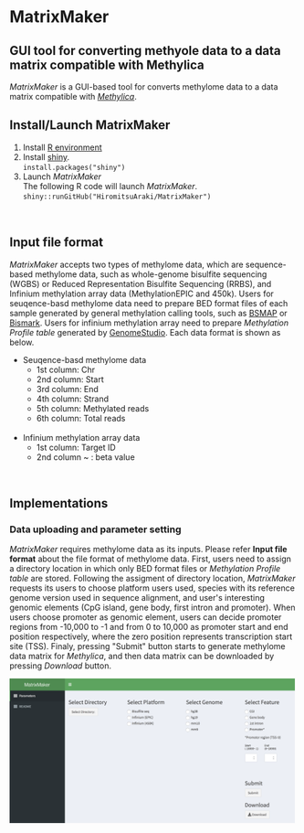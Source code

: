 # MatrixMaker
## GUI tool for converting methyole data to a data matrix compatible with Methylica
*MatrixMaker* is a GUI-based tool for converts methylome data to a data matrix compatible with [*Methylica*](https://github.com/HiromitsuAraki/Methylica). 

## Install/Launch MatrixMaker
1.  Install [R environment](https://www.r-project.org/)
2.  Install [shiny](https://shiny.rstudio.com).  
`install.packages("shiny")`
3.  Launch *MatrixMaker*  
The following R code will launch *MatrixMaker*.  
`shiny::runGitHub("HiromitsuAraki/MatrixMaker")`
<br>

## Input file format
*MatrixMaker* accepts two types of methylome data, which are sequence-based methylome data, such as whole-genome bisulfite sequencing (WGBS) or Reduced Representation Bisulfite Sequencing (RRBS), and Infinium methylation array data (MethylationEPIC and 450k). Users for seuqence-basd methylome data need to prepare BED format files of each sample generated by general methylation calling tools, such as [BSMAP](https://www.ncbi.nlm.nih.gov/pubmed/19635165) or [Bismark](https://www.ncbi.nlm.nih.gov/pubmed/21493656). Users for infinium methylation array need to prepare *Methylation Profile table* generated by  [GenomeStudio](http://jp.support.illumina.com/array/array_software/genomestudio.html). Each data format is shown as below.
- Seuqence-basd methylome data
  - 1st column: Chr
  - 2nd column: Start
  - 3rd column: End
  - 4th column: Strand
  - 5th column: Methylated reads
  - 6th column: Total reads
  <br>
- Infinium methylation array data
  - 1st column: Target ID
  - 2nd column ~ : beta value
  
<br>

## Implementations
### Data uploading and parameter setting
*MatrixMaker* requires methylome data as its inputs. Please refer **Input file format** about the file format of methylome data. First, users need to assign a directory location in which only BED format files or *Methylation Profile table* are stored. Following the assigment of directory location, *MatrixMaker* requests its users to choose platform users used, species with its reference genome version used in sequence alignment, and user's interesting genomic elements (CpG island, gene body, first intron and promoter). When users choose promoter as genomic element, users can decide promoter regions from -10,000 to -1 and from 0 to 10,000 as promoter start and end position respectively, where the zero position represents transcription start site (TSS). Finaly, pressing "Submit" button starts to generate methylome data matrix for *Methylica*, and then data matrix can be downloaded by pressing *Download* button.

<img src="./README_files/Figures/MatrixMaker.png" width=500x500>
<br>
